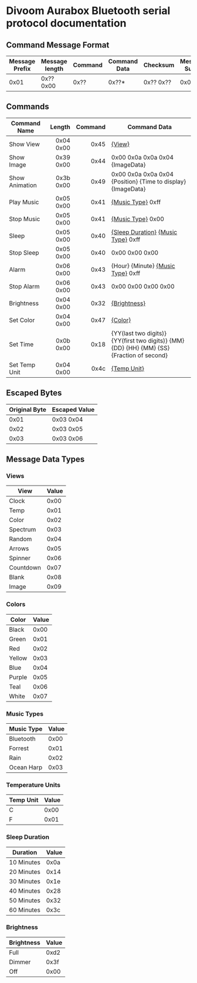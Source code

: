 # Divoom Aurabox Bluetooth serial protocol documentation #

## Command Message Format ##
| Message Prefix | Message length | Command | Command Data | Checksum | Message Suffix |
| -------------- | -------------- |-------- | ------------ | -------- | -------------- |
| 0x01           | 0x?? 0x00      | 0x??    | 0x??*        | 0x?? 0x??| 0x02           |

## Commands ##
| Command Name   | Length    | Command | Command Data 
| -------------- | ---------:| -------:|--------------------
| Show View      | 0x04 0x00 | 0x45    | [{View}](#views)
| Show Image     | 0x39 0x00 | 0x44    | 0x00 0x0a 0x0a 0x04 {ImageData} 
| Show Animation | 0x3b 0x00 | 0x49    | 0x00 0x0a 0x0a 0x04 {Position} {Time to display} {ImageData} 
| Play Music     | 0x05 0x00 | 0x41    | [{Music Type}](#musictypes) 0xff 
| Stop Music     | 0x05 0x00 | 0x41    | [{Music Type}](#musictypes) 0x00 
| Sleep          | 0x05 0x00 | 0x40    | [{Sleep Duration}](#sleep) [{Music Type}](#musictypes) 0xff 
| Stop Sleep     | 0x05 0x00 | 0x40    | 0x00 0x00 0x00 
| Alarm          | 0x06 0x00 | 0x43    | {Hour} {Minute} [{Music Type}](#musictypes) 0xff 
| Stop Alarm     | 0x06 0x00 | 0x43    | 0x00 0x00 0x00 0x00 
| Brightness     | 0x04 0x00 | 0x32    | [{Brightness}](#brightness) 
| Set Color      | 0x04 0x00 | 0x47    | [{Color}](#colors) 
| Set Time       | 0x0b 0x00 | 0x18    | {YY(last two digits)} {YY(first two digits)} {MM} {DD} {HH} {MM} {SS} {Fraction of second}
| Set Temp Unit  | 0x04 0x00 | 0x4c    | [{Temp Unit}](#tempunits) 

## Escaped Bytes ##
| Original Byte | Escaped Value |
| ------------- | ------------- |
| 0x01          | 0x03 0x04     |
| 0x02          | 0x03 0x05     |
| 0x03          | 0x03 0x06     |

## Message Data Types ##

### <a name="views">**Views**</a> ###

| View      | Value     |
|-----------|-----------|
|Clock      | 0x00      |
|Temp       | 0x01      |
|Color      | 0x02      |
|Spectrum   | 0x03      |
|Random     | 0x04      |
|Arrows     | 0x05      |
|Spinner    | 0x06      |
|Countdown  | 0x07      |
|Blank      | 0x08      |
|Image      | 0x09      |

### <a name="colors">**Colors**</a> ###

| Color     | Value     |
|-----------|-----------|
|Black      | 0x00      |
|Green      | 0x01      |
|Red        | 0x02      |
|Yellow     | 0x03      |
|Blue       | 0x04      |
|Purple     | 0x05      |
|Teal       | 0x06      |
|White      | 0x07      |

### <a name="musictypes">**Music Types**</a> ###

| Music Type| Value     |
|-----------|-----------|
|Bluetooth  | 0x00      |
|Forrest    | 0x01      |
|Rain       | 0x02      |
|Ocean Harp | 0x03      |

### <a name="tempunits">**Temperature Units**</a> ###

| Temp Unit | Value     |
|-----------|-----------|
| C         | 0x00      |
| F         | 0x01      |

### <a name="sleep">**Sleep Duration**</a> ###

| Duration  | Value     |
|-----------|-----------|
| 10 Minutes| 0x0a      |
| 20 Minutes| 0x14      |
| 30 Minutes| 0x1e      |
| 40 Minutes| 0x28      |
| 50 Minutes| 0x32      |
| 60 Minutes| 0x3c      |

### <a name="brightness">**Brightness**</a> ###

| Brightness| Value     |
|-----------|-----------|
| Full      | 0xd2      |
| Dimmer    | 0x3f      |
| Off       | 0x00      |
